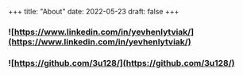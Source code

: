 +++
title: "About"
date: 2022-05-23
draft: false
+++

### ![https://www.linkedin.com/in/yevhenlytviak/](https://www.linkedin.com/in/yevhenlytviak/)
### ![https://github.com/3u128/](https://github.com/3u128/)
